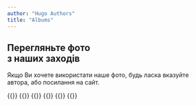 ```yaml
---
author: "Hugo Authors"
title: "Albums"
---
```


<div class='text-left mt-8 mx-auto container px-6 text-justify mb-20'>
    <h2 class='uppercase text-5xl text-red-600 font-bold py-4 mb-4'>
        Перегляньте фото <br> з наших заходів
    </h2>
    <p class='text-2xl text-gray-600'>
        Якщо Ви хочете використати наше фото, будь ласка вказуйте <br> автора, або посилання на сайт.
    </p>
</div>


{{<albums>}}
    {{<album-item src="/albums-cover/home_concert.webp" length="13" caption="Квартирник. Автор: Стецька Є" gallerylink="www.google.com">}}
    {{<album-item src="/albums-cover/vechorniza.webp" length="16" caption="Вечорниця 'Калита'" gallerylink="www.google.com">}}
    {{<album-item src="/albums-cover/vistavka.webp" length="29" caption="21.05.2022 - Хода вишиванок" gallerylink="www.google.com">}}
    {{<album-item src="/albums-cover/hoda_vishivanok.webp" length="18" caption="4-6 листопада. Виставка" gallerylink="/uk/gallery1">}}
{{</albums>}}

